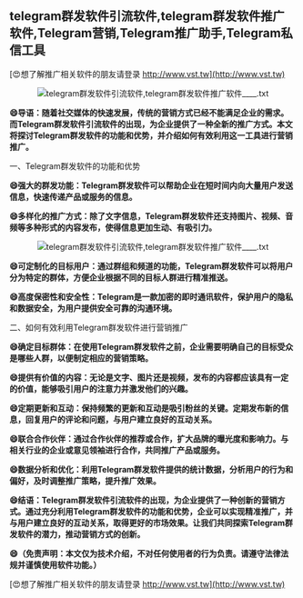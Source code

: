 ## **telegram群发软件引流软件,telegram群发软件推广软件,Telegram营销,Telegram推广助手,Telegram私信工具**

[😍想了解推广相关软件的朋友请登录 http://www.vst.tw](http://www.vst.tw)

 <center><img src="https://vst.tw/MP4/tuiguang/png/3.png" alt="telegram群发软件引流软件,telegram群发软件推广软件____.txt"></center>

**😄导语：随着社交媒体的快速发展，传统的营销方式已经不能满足企业的需求。而Telegram群发软件引流软件的出现，为企业提供了一种全新的推广方式。本文将探讨Telegram群发软件的功能和优势，并介绍如何有效利用这一工具进行营销推广。**

一、Telegram群发软件的功能和优势

**😄强大的群发功能：Telegram群发软件可以帮助企业在短时间内向大量用户发送信息，快速传递产品或服务的信息。**

**😄多样化的推广方式：除了文字信息，Telegram群发软件还支持图片、视频、音频等多种形式的内容发布，使得信息更加生动、有吸引力。**

 <center><img src="https://vst.tw/MP4/tuiguang/png/1.png" alt="telegram群发软件引流软件,telegram群发软件推广软件____.txt"></center>

**😄可定制化的目标用户：通过群组和频道的功能，Telegram群发软件可以将用户分为特定的群体，方便企业根据不同的目标人群进行精准推送。**

**😄高度保密性和安全性：Telegram是一款加密的即时通讯软件，保护用户的隐私和数据安全，为用户提供安全可靠的沟通环境。**

二、如何有效利用Telegram群发软件进行营销推广

**😄确定目标群体：在使用Telegram群发软件之前，企业需要明确自己的目标受众是哪些人群，以便制定相应的营销策略。**

**😄提供有价值的内容：无论是文字、图片还是视频，发布的内容都应该具有一定的价值，能够吸引用户的注意力并激发他们的兴趣。**

**😄定期更新和互动：保持频繁的更新和互动是吸引粉丝的关键。定期发布新的信息，回复用户的评论和问题，与用户建立良好的互动关系。**

**😄联合合作伙伴：通过合作伙伴的推荐或合作，扩大品牌的曝光度和影响力。与相关行业的企业或意见领袖进行合作，共同推广产品或服务。**

**😄数据分析和优化：利用Telegram群发软件提供的统计数据，分析用户的行为和偏好，及时调整推广策略，提升推广效果。**

**😄结语：Telegram群发软件引流软件的出现，为企业提供了一种创新的营销方式。通过充分利用Telegram群发软件的功能和优势，企业可以实现精准推广，并与用户建立良好的互动关系，取得更好的市场效果。让我们共同探索Telegram群发软件的潜力，推动营销方式的创新。**

**😄（免责声明：本文仅为技术介绍，不对任何使用者的行为负责。请遵守法律法规并谨慎使用软件功能。）**

[😍想了解推广相关软件的朋友请登录 http://www.vst.tw](http://www.vst.tw)



